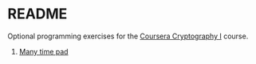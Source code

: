 README
=====

Optional programming exercises for the [Coursera Cryptography I](https://www.coursera.org/learn/crypto) course.

1. [Many time pad](/week1/README.md)
